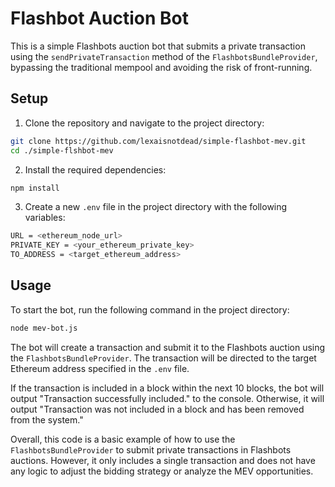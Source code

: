 # Flashbot Auction Bot
This is a simple Flashbots auction bot that submits a private transaction using the ```sendPrivateTransaction``` method of the ```FlashbotsBundleProvider```, bypassing the traditional mempool and avoiding the risk of front-running.

## Setup
1. Clone the repository and navigate to the project directory:
```bash 
git clone https://github.com/lexaisnotdead/simple-flashbot-mev.git
cd ./simple-flshbot-mev
```
2. Install the required dependencies:
```bash
npm install
```
3. Create a new ```.env``` file in the project directory with the following variables:
```bash
URL = <ethereum_node_url>
PRIVATE_KEY = <your_ethereum_private_key>
TO_ADDRESS = <target_ethereum_address>
```
## Usage
To start the bot, run the following command in the project directory:
```bash
node mev-bot.js
```

The bot will create a transaction and submit it to the Flashbots auction using the ```FlashbotsBundleProvider```. The transaction will be directed to the target Ethereum address specified in the ```.env``` file.

If the transaction is included in a block within the next 10 blocks, the bot will output "Transaction successfully included." to the console. Otherwise, it will output "Transaction was not included in a block and has been removed from the system."

Overall, this code is a basic example of how to use the ```FlashbotsBundleProvider``` to submit private transactions in Flashbots auctions. However, it only includes a single transaction and does not have any logic to adjust the bidding strategy or analyze the MEV opportunities.
